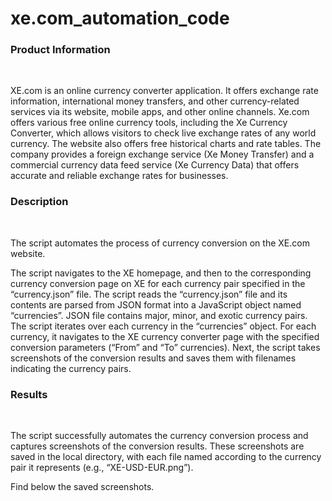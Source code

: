 # xe.com_automation_code
<h3>Product Information</h3><br> <p> XE.com is an online currency converter application. It offers exchange rate information, international money transfers, and other currency-related services via its website, mobile apps, and other online channels.
Xe.com offers various free online currency tools, including the Xe Currency Converter, which allows visitors to check live exchange rates of any world currency. The website also offers free historical charts and rate tables. The company provides a foreign exchange service (Xe Money Transfer) and a commercial currency data feed service (Xe Currency Data) that offers accurate and reliable exchange rates for businesses. </p>

<h3>Description</h3><br> <p>The script automates the process of currency conversion on the XE.com website.</p>
<p>The script navigates to the XE homepage, and then to the corresponding currency conversion page on XE for each currency pair specified in the “currency.json” file. The script reads the “currency.json” file and its contents are parsed from JSON format into a JavaScript object named “currencies”. JSON file contains major, minor, and exotic currency pairs. The script iterates over each currency in the “currencies” object. For each currency, it navigates to the XE currency converter page with the specified conversion parameters (“From” and “To” currencies). Next, the script takes screenshots of the conversion results and saves them with filenames indicating the currency pairs.</p>
<h3>Results</h3><br>
<p>The script successfully automates the currency conversion process and captures screenshots of the conversion results. These screenshots are saved in the local directory, with each file named according to the currency pair it represents (e.g., “XE-USD-EUR.png”).</p>
<p>Find below the saved screenshots.</p>


